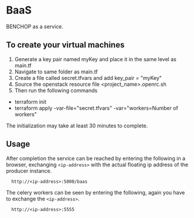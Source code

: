 # BaaS
BENCHOP as a service.

## To create your virtual machines 
1) Generate a key pair named myKey and place it in the same level as main.tf
2) Navigate to same folder as main.tf
3) Create a file called secret.tfvars and add key_pair = "myKey"
4) Source the openstack resource file <project_name>.openrc.sh
5) Then run the following commands
- terraform init
- terraform apply -var-file="secret.tfvars" -var="workers=Number of workers"

The initialization may take at least 30 minutes to complete. 

## Usage
After completion the service can be reached by entering the following in a browser, exchanging `<ip-address>` with the actual floating ip address of the producer instance.
  
```shell
  http://<ip-address>:5000/baas
```
  
  The celery workers can be seen by entering the following, again you have to exchange the `<ip-address>`.
  
```shell
  http://<ip-address>:5555
```

